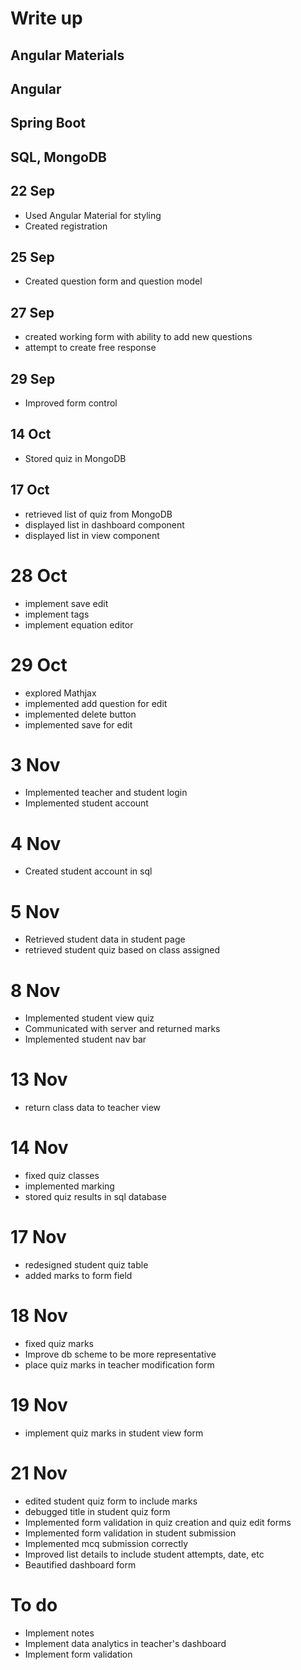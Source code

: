 # Write up

## Angular Materials
## Angular 
## Spring Boot
## SQL, MongoDB

## 22 Sep
- Used Angular Material for styling
- Created registration

## 25 Sep
- Created question form and question model

## 27 Sep
- created working form with ability to add new questions
- attempt to create free response


## 29 Sep
- Improved form control

## 14 Oct
- Stored quiz in MongoDB

## 17 Oct 
- retrieved list of quiz from MongoDB 
- displayed list in dashboard component
- displayed list in view component

# 28 Oct 
- implement save edit
- implement tags
- implement equation editor

# 29 Oct
- explored Mathjax
- implemented add question for edit
- implemented delete button
- implemented save for edit

# 3 Nov 
- Implemented teacher and student login
- Implemented student account


# 4 Nov
- Created student account in sql

# 5 Nov
- Retrieved student data in student page
- retrieved student quiz based on class assigned

# 8 Nov
- Implemented student view quiz
- Communicated with server and returned marks
- Implemented student nav bar 

# 13 Nov
- return class data to teacher view

# 14 Nov
- fixed quiz classes
- implemented marking
- stored quiz results in sql database

# 17 Nov 
- redesigned student quiz table
- added marks to form field

# 18 Nov
- fixed quiz marks
- Improve db scheme to be more representative
- place quiz marks in teacher modification form

# 19 Nov
- implement quiz marks in student view form

# 21 Nov
- edited student quiz form to include marks
- debugged title in student quiz form
- Implemented form validation in quiz creation and quiz edit forms
- Implemented form validation in student submission
- Implemented mcq submission correctly
- Improved list details to include student attempts, date, etc
- Beautified dashboard form


# To do
- Implement notes
- Implement data analytics in teacher's dashboard
- Implement form validation



